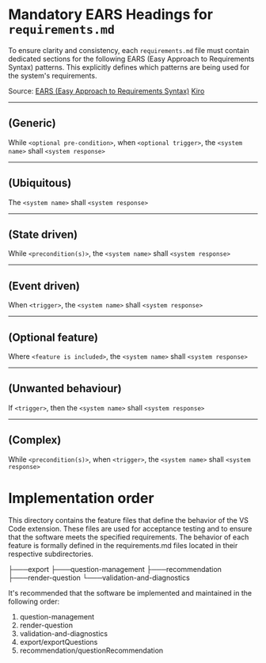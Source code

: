 # Mandatory EARS Headings for `requirements.md`

To ensure clarity and consistency, each `requirements.md` file must contain dedicated sections for the following EARS (Easy Approach to Requirements Syntax) patterns. This explicitly defines which patterns are being used for the system's requirements.

Source: [EARS (Easy Approach to Requirements Syntax)](https://alistairmavin.com/ears/)
[Kiro](https://kiro.dev/docs/specs/concepts/)

---
## **(Generic)**
While `<optional pre-condition>`, when `<optional trigger>`, the `<system name>` shall `<system response>`

---
## **(Ubiquitous)**
The `<system name>` shall `<system response>`

---
## **(State driven)**
While `<precondition(s)>`, the `<system name>` shall `<system response>`

---
## **(Event driven)**
When `<trigger>`, the `<system name>` shall `<system response>`

---
## **(Optional feature)**
Where `<feature is included>`, the `<system name>` shall `<system response>`

---
## **(Unwanted behaviour)**
If `<trigger>`, then the `<system name>` shall `<system response>`

---
## **(Complex)**
While `<precondition(s)>`, when `<trigger>`, the `<system name>` shall `<system response>`



# Implementation order
This directory contains the feature files that define the behavior of the VS Code extension. These files are used for acceptance testing and to ensure that the software meets the specified requirements. The behavior of each feature is formally defined in the requirements.md files located in their respective subdirectories.

├───export
├───question-management
├───recommendation
├───render-question
└───validation-and-diagnostics

It's recommended that the software be implemented and maintained in the following order:

1. question-management
2. render-question
3. validation-and-diagnostics
4. export/exportQuestions
5. recommendation/questionRecommendation